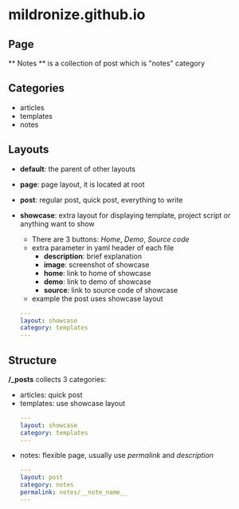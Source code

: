 # mildronize.github.io

## Page
** Notes ** is a collection of post which is "notes" category

## Categories
- articles
- templates
- notes

## Layouts
- **default**: the parent of other layouts
- **page**: page layout, it is located at root
- **post**: regular post, quick post, everything to write

- **showcase**: extra layout for displaying template, project script or anything want to show
    - There are 3 buttons: *Home*, *Demo*, *Source code*
    - extra parameter in yaml header of each file
        - **description**: brief explanation
        - **image**: screenshot of showcase
        - **home**: link to home of showcase
        - **demo**: link to demo of showcase
        - **source**: link to source code of showcase
    - example the post uses showcase layout

    ```yaml
    ---
    layout: showcase
    category: templates
    ---
    ```

## Structure
**/_posts** collects 3 categories:
- articles: quick post
- templates: use showcase layout
    ```yaml
    ---
    layout: showcase
    category: templates
    ---
    ```
- notes: flexible page, usually use *permalink* and *description*
    ```yaml
    ---
    layout: post
    category: notes
    permalink: notes/__note_name__
    ---
    ```
